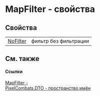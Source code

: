 # MapFilter - свойства




## Свойства
<table>
<tr>
<td><a href="a2ef491e-3ea3-e172-35f2-7563f8c85964">NoFilter</a></td>
<td>фильтр без фильтрации</td></tr>
</table>

## См. также


#### Ссылки
<a href="098d04a3-dd3c-39e8-277f-82f1a1cde40c">MapFilter - </a>  
<a href="f881f7a4-906c-58b7-78f8-47b8496b9d39">PixelCombats.DTO - пространство имён</a>  
